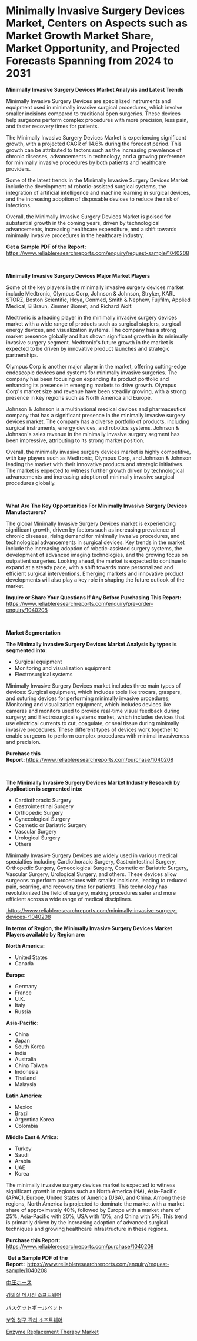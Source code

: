 <p><h1>Minimally Invasive Surgery Devices Market, Centers on Aspects such as Market Growth Market Share, Market Opportunity, and Projected Forecasts Spanning from 2024 to 2031</h1></p><p><strong>Minimally Invasive Surgery Devices Market Analysis and Latest Trends</strong></p>
<p><p>Minimally Invasive Surgery Devices are specialized instruments and equipment used in minimally invasive surgical procedures, which involve smaller incisions compared to traditional open surgeries. These devices help surgeons perform complex procedures with more precision, less pain, and faster recovery times for patients.</p><p>The Minimally Invasive Surgery Devices Market is experiencing significant growth, with a projected CAGR of 14.6% during the forecast period. This growth can be attributed to factors such as the increasing prevalence of chronic diseases, advancements in technology, and a growing preference for minimally invasive procedures by both patients and healthcare providers.</p><p>Some of the latest trends in the Minimally Invasive Surgery Devices Market include the development of robotic-assisted surgical systems, the integration of artificial intelligence and machine learning in surgical devices, and the increasing adoption of disposable devices to reduce the risk of infections.</p><p>Overall, the Minimally Invasive Surgery Devices Market is poised for substantial growth in the coming years, driven by technological advancements, increasing healthcare expenditure, and a shift towards minimally invasive procedures in the healthcare industry.</p></p>
<p><strong>Get a Sample PDF of the Report:&nbsp;</strong> <a href="https://www.reliableresearchreports.com/enquiry/request-sample/1040208">https://www.reliableresearchreports.com/enquiry/request-sample/1040208</a></p>
<p>&nbsp;</p>
<p><strong>Minimally Invasive Surgery Devices Major Market Players</strong></p>
<p><p>Some of the key players in the minimally invasive surgery devices market include Medtronic, Olympus Corp, Johnson & Johnson, Stryker, KARL STORZ, Boston Scientific, Hoya, Conmed, Smith & Nephew, Fujifilm, Applied Medical, B Braun, Zimmer Biomet, and Richard Wolf.</p><p>Medtronic is a leading player in the minimally invasive surgery devices market with a wide range of products such as surgical staplers, surgical energy devices, and visualization systems. The company has a strong market presence globally and has shown significant growth in its minimally invasive surgery segment. Medtronic's future growth in the market is expected to be driven by innovative product launches and strategic partnerships.</p><p>Olympus Corp is another major player in the market, offering cutting-edge endoscopic devices and systems for minimally invasive surgeries. The company has been focusing on expanding its product portfolio and enhancing its presence in emerging markets to drive growth. Olympus Corp's market size and revenue have been steadily growing, with a strong presence in key regions such as North America and Europe.</p><p>Johnson & Johnson is a multinational medical devices and pharmaceutical company that has a significant presence in the minimally invasive surgery devices market. The company has a diverse portfolio of products, including surgical instruments, energy devices, and robotics systems. Johnson & Johnson's sales revenue in the minimally invasive surgery segment has been impressive, attributing to its strong market position.</p><p>Overall, the minimally invasive surgery devices market is highly competitive, with key players such as Medtronic, Olympus Corp, and Johnson & Johnson leading the market with their innovative products and strategic initiatives. The market is expected to witness further growth driven by technological advancements and increasing adoption of minimally invasive surgical procedures globally.</p></p>
<p>&nbsp;</p>
<p><strong>What Are The Key Opportunities For Minimally Invasive Surgery Devices Manufacturers?</strong></p>
<p><p>The global Minimally Invasive Surgery Devices market is experiencing significant growth, driven by factors such as increasing prevalence of chronic diseases, rising demand for minimally invasive procedures, and technological advancements in surgical devices. Key trends in the market include the increasing adoption of robotic-assisted surgery systems, the development of advanced imaging technologies, and the growing focus on outpatient surgeries. Looking ahead, the market is expected to continue to expand at a steady pace, with a shift towards more personalized and efficient surgical interventions. Emerging markets and innovative product developments will also play a key role in shaping the future outlook of the market.</p></p>
<p><strong>Inquire or Share Your Questions If Any Before Purchasing This Report:</strong> <a href="https://www.reliableresearchreports.com/enquiry/pre-order-enquiry/1040208">https://www.reliableresearchreports.com/enquiry/pre-order-enquiry/1040208</a></p>
<p>&nbsp;</p>
<p><strong>Market Segmentation</strong></p>
<p><strong>The Minimally Invasive Surgery Devices Market Analysis by types is segmented into:</strong></p>
<p><ul><li>Surgical equipment</li><li>Monitoring and visualization equipment</li><li>Electrosurgical systems</li></ul></p>
<p><p>Minimally Invasive Surgery Devices market includes three main types of devices: Surgical equipment, which includes tools like trocars, graspers, and suturing devices for performing minimally invasive procedures; Monitoring and visualization equipment, which includes devices like cameras and monitors used to provide real-time visual feedback during surgery; and Electrosurgical systems market, which includes devices that use electrical currents to cut, coagulate, or seal tissue during minimally invasive procedures. These different types of devices work together to enable surgeons to perform complex procedures with minimal invasiveness and precision.</p></p>
<p><strong>Purchase this Report:&nbsp;</strong><a href="https://www.reliableresearchreports.com/purchase/1040208">https://www.reliableresearchreports.com/purchase/1040208</a></p>
<p>&nbsp;</p>
<p><strong>The Minimally Invasive Surgery Devices Market Industry Research by Application is segmented into:</strong></p>
<p><ul><li>Cardiothoracic Surgery</li><li>Gastrointestinal Surgery</li><li>Orthopedic Surgery</li><li>Gynecological Surgery</li><li>Cosmetic or Bariatric Surgery</li><li>Vascular Surgery</li><li>Urological Surgery</li><li>Others</li></ul></p>
<p><p>Minimally Invasive Surgery Devices are widely used in various medical specialties including Cardiothoracic Surgery, Gastrointestinal Surgery, Orthopedic Surgery, Gynecological Surgery, Cosmetic or Bariatric Surgery, Vascular Surgery, Urological Surgery, and others. These devices allow surgeons to perform procedures with smaller incisions, leading to reduced pain, scarring, and recovery time for patients. This technology has revolutionized the field of surgery, making procedures safer and more efficient across a wide range of medical disciplines.</p></p>
<p><a href="https://www.reliableresearchreports.com/minimally-invasive-surgery-devices-r1040208">&nbsp;https://www.reliableresearchreports.com/minimally-invasive-surgery-devices-r1040208</a></p>
<p><strong>In terms of Region, the Minimally Invasive Surgery Devices Market Players available by Region are:</strong></p>
<p>
    <p> <strong> North America: </strong>
        <ul>
            <li>United States</li>
            <li>Canada</li>
        </ul>
        </p> 
    <p> <strong> Europe: </strong>
        <ul>
            <li>Germany</li>
            <li>France</li>
            <li>U.K.</li>
            <li>Italy</li>
            <li>Russia</li>
        </ul>
        </p> 
    <p> <strong> Asia-Pacific: </strong>
        <ul>
            <li>China</li>
            <li>Japan</li>
            <li>South Korea</li>
            <li>India</li>
            <li>Australia</li>
            <li>China Taiwan</li>
            <li>Indonesia</li>
            <li>Thailand</li>
            <li>Malaysia</li>
        </ul>
        </p> 
    <p> <strong> Latin America: </strong>
        <ul>
            <li>Mexico</li>
            <li>Brazil</li>
            <li>Argentina Korea</li>
            <li>Colombia</li>
        </ul>
        </p> 
    <p> <strong> Middle East & Africa: </strong>
        <ul>
            <li>Turkey</li>
            <li>Saudi</li>
            <li>Arabia</li>
            <li>UAE</li>
            <li>Korea</li>
        </ul>
    </p>
    </p>
<p><p>The minimally invasive surgery devices market is expected to witness significant growth in regions such as North America (NA), Asia-Pacific (APAC), Europe, United States of America (USA), and China. Among these regions, North America is projected to dominate the market with a market share of approximately 40%, followed by Europe with a market share of 25%, Asia-Pacific with 20%, USA with 10%, and China with 5%. This trend is primarily driven by the increasing adoption of advanced surgical techniques and growing healthcare infrastructure in these regions.</p></p>
<p><strong>Purchase this Report: </strong><a href="https://www.reliableresearchreports.com/purchase/1040208">https://www.reliableresearchreports.com/purchase/1040208</a></p>
<p>&nbsp;<strong>Get a Sample PDF of the Report:&nbsp;&nbsp;</strong><a href="https://www.reliableresearchreports.com/enquiry/request-sample/1040208">https://www.reliableresearchreports.com/enquiry/request-sample/1040208</a></p>
<p><strong></strong></p>
<p><p><a href="https://medium.com/@elenorkiehn/%E4%B8%AD%E5%9C%A7%E3%83%9B%E3%83%BC%E3%82%B9%E5%B8%82%E5%A0%B4%E5%88%86%E6%9E%90-%E3%81%9D%E3%81%AEcagr-%E5%B8%82%E5%A0%B4%E3%82%BB%E3%82%B0%E3%83%A1%E3%83%B3%E3%83%86%E3%83%BC%E3%82%B7%E3%83%A7%E3%83%B3-%E3%81%8A%E3%82%88%E3%81%B3%E3%82%B0%E3%83%AD%E3%83%BC%E3%83%90%E3%83%AB%E7%94%A3%E6%A5%AD%E6%A6%82%E8%A6%81-73db099e56a2">中圧ホース</a></p><p><a href="https://medium.com/@tammyholmes1955/%EA%B5%90%EC%8B%A4-%EB%A9%94%EC%8B%9C%EC%A7%95-%EC%86%8C%ED%94%84%ED%8A%B8%EC%9B%A8%EC%96%B4-%EC%8B%9C%EC%9E%A5-%EC%A0%90%EC%9C%A0%EC%9C%A8-%EB%B3%80%ED%99%94-%EB%B0%8F-%EC%8B%9C%EC%9E%A5-%EC%84%B1%EC%9E%A5-%EB%8F%99%ED%96%A5-2024%EB%85%84-2031%EB%85%84-47e0e953e9bd">강의실 메시징 소프트웨어</a></p><p><a href="https://medium.com/@jackpeters644/%E3%83%90%E3%82%B9%E3%82%B1%E3%83%83%E3%83%88%E3%83%9C%E3%83%BC%E3%83%AB%E3%81%AE%E8%B3%AD%E3%81%91%E5%B8%82%E5%A0%B4%E3%82%B7%E3%82%A7%E3%82%A2%E3%81%AE%E9%80%B2%E5%8C%96%E3%81%A8%E5%B8%82%E5%A0%B4%E6%88%90%E9%95%B7%E3%83%88%E3%83%AC%E3%83%B3%E3%83%892024%E5%B9%B4%E3%81%8B%E3%82%892031%E5%B9%B4%E3%81%BE%E3%81%A7-03c259ff9be9">バスケットボールベット</a></p><p><a href="https://medium.com/@allanchulist567567jdf/%EB%B3%B4%ED%97%98-%EC%B2%AD%EA%B5%AC-%EA%B4%80%EB%A6%AC-%EC%86%8C%ED%94%84%ED%8A%B8%EC%9B%A8%EC%96%B4-%EC%8B%9C%EC%9E%A5-2031%EB%85%84%EA%B9%8C%EC%A7%80%EC%9D%98-%ED%8A%B8%EB%A0%8C%EB%93%9C-%EC%98%88%EC%B8%A1-%EB%B0%8F-%EA%B2%BD%EC%9F%81-%EB%B6%84%EC%84%9D-88d1d555cb47">보험 청구 관리 소프트웨어</a></p><p><a href="https://github.com/gladysalidde/Market-Research-Report-List-1/blob/main/enzyme-replacement-therapy-market.md">Enzyme Replacement Therapy Market</a></p></p>